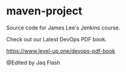# maven-project
Source code for James Lee's Jenkins course.

Check out our Latest DevOps PDF book.

https://www.level-up.one/devops-pdf-book

@Edited by Jaq Flash